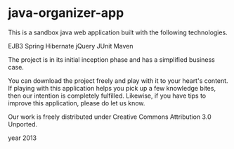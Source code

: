 java-organizer-app
===========================

This is a sandbox java web application built with the following technologies.  

EJB3
Spring
Hibernate
jQuery
JUnit
Maven

The project is in its initial inception phase and has a simplified business case.  

You can download the project freely and play with it to your heart's content.  If playing with this application helps you pick up a few knowledge bites, 
then our intention is completely fulfilled.  Likewise, if you have tips to improve this application, please do let us know.

Our work is freely distributed under Creative Commons Attribution 3.0 Unported.

year 2013
